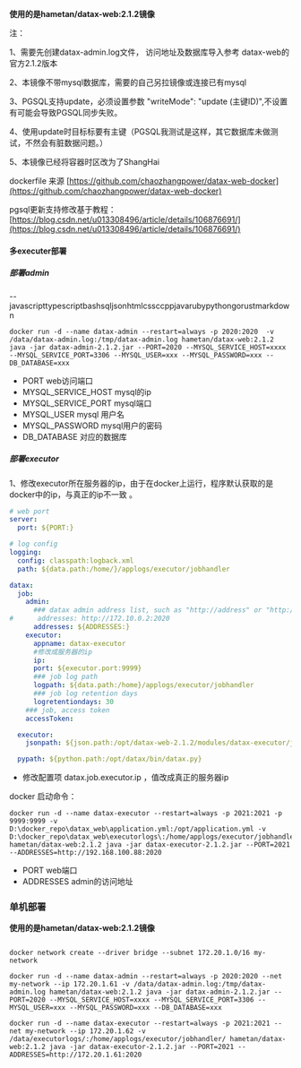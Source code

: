 **使用的是hametan/datax-web:2.1.2镜像**

注：

1、需要先创建datax-admin.log文件， 访问地址及数据库导入参考 datax-web的官方2.1.2版本

2、本镜像不带mysql数据库，需要的自己另拉镜像或连接已有mysql

3、PGSQL支持update，必须设置参数 "writeMode": "update (主键ID)",不设置有可能会导致PGSQL同步失败。

4、使用update时目标标要有主键（PGSQL我测试是这样，其它数据库未做测试，不然会有脏数据问题。）

5、本镜像已经将容器时区改为了ShangHai

dockerfile 来源 [https://github.com/chaozhangpower/datax-web-docker](https://github.com/chaozhangpower/datax-web-docker)

pgsql更新支持修改基于教程：[https://blog.csdn.net/u013308496/article/details/106876691/](https://blog.csdn.net/u013308496/article/details/106876691/)

#### 多executer部署

##### 部署admin

--javascripttypescriptbashsqljsonhtmlcssccppjavarubypythongorustmarkdown

```shell
docker run -d --name datax-admin --restart=always -p 2020:2020  -v /data/datax-admin.log:/tmp/datax-admin.log hametan/datax-web:2.1.2 java -jar datax-admin-2.1.2.jar --PORT=2020 --MYSQL_SERVICE_HOST=xxxx --MYSQL_SERVICE_PORT=3306 --MYSQL_USER=xxx --MYSQL_PASSWORD=xxx --DB_DATABASE=xxx
```

- PORT web访问端口
- MYSQL_SERVICE_HOST mysql的ip
- MYSQL_SERVICE_PORT mysql端口
- MYSQL_USER mysql 用户名
- MYSQL_PASSWORD mysql用户的密码
- DB_DATABASE 对应的数据库

##### 部署executor

1、修改executor所在服务器的ip，由于在docker上运行，程序默认获取的是docker中的ip，与真正的ip不一致 。

``` yaml
# web port
server:
  port: ${PORT:}

# log config
logging:
  config: classpath:logback.xml
  path: ${data.path:/home/}/applogs/executor/jobhandler

datax:
  job:
    admin:
      ### datax admin address list, such as "http://address" or "http://address01,http://address02"
#      addresses: http://172.10.0.2:2020
      addresses: ${ADDRESSES:}
    executor:
      appname: datax-executor
      #修改成服务器的ip
      ip:
      port: ${executor.port:9999}
      ### job log path
      logpath: ${data.path:/home}/applogs/executor/jobhandler
      ### job log retention days
      logretentiondays: 30
    ### job, access token
    accessToken:

  executor:
    jsonpath: ${json.path:/opt/datax-web-2.1.2/modules/datax-executor/json}

  pypath: ${python.path:/opt/datax/bin/datax.py}
```

- 修改配置项 datax.job.executor.ip ，值改成真正的服务器ip

docker 启动命令：

```
docker run -d --name datax-executor --restart=always -p 2021:2021 -p 9999:9999 -v D:\docker_repo\datax_web\application.yml:/opt/application.yml -v D:\docker_repo\datax_web\executorlogs\:/home/applogs/executor/jobhandler/ hametan/datax-web:2.1.2 java -jar datax-executor-2.1.2.jar --PORT=2021 --ADDRESSES=http://192.168.100.88:2020
```

-   PORT web端口
- ADDRESSES admin的访问地址


### 单机部署

**使用的是hametan/datax-web:2.1.2镜像**

```shell

docker network create --driver bridge --subnet 172.20.1.0/16 my-network

docker run -d --name datax-admin --restart=always -p 2020:2020 --net my-network --ip 172.20.1.61 -v /data/datax-admin.log:/tmp/datax-admin.log hametan/datax-web:2.1.2 java -jar datax-admin-2.1.2.jar --PORT=2020 --MYSQL_SERVICE_HOST=xxxx --MYSQL_SERVICE_PORT=3306 --MYSQL_USER=xxx --MYSQL_PASSWORD=xxx --DB_DATABASE=xxx

docker run -d --name datax-executor --restart=always -p 2021:2021 --net my-network --ip 172.20.1.62 -v /data/executorlogs/:/home/applogs/executor/jobhandler/ hametan/datax-web:2.1.2 java -jar datax-executor-2.1.2.jar --PORT=2021 --ADDRESSES=http://172.20.1.61:2020
```